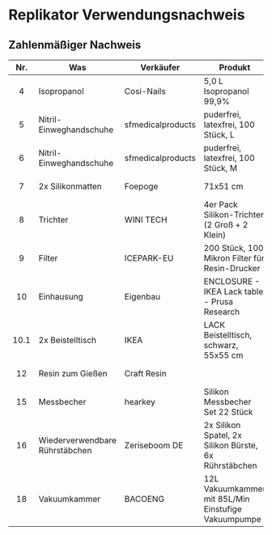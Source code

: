 # Replikator Verwendungsnachweis


## Zahlenmäßiger Nachweis

|  Nr.  | Was                            | Verkäufer         | Produkt                                               | Link |    Preis | Rabatt | Rabatt | Rechnungsdatum | Lieferdatum | Beleg                                                                                           |
| :---: | ------------------------------ | ----------------- | ----------------------------------------------------- | ---- | -------: | -----: | -----: | :------------: | :---------: | ----------------------------------------------------------------------------------------------- |
|   4   | Isopropanol                    | Cosi-Nails        | 5,0 L Isopropanol 99,9%                               | [36] |  24,90 € |    0 % | 0,00 € |   04.04.2022   |             |                                                                                                 |
|   5   | Nitril-Einweghandschuhe        | sfmedicalproducts | puderfrei, latexfrei, 100 Stück, L                    | [19] |  12,99 € |    0 % | 0,00 € |   31.03.2022   | 04.04.2022  | [Einweghandschuhe - sfmedicalproducts.pdf](Belege/Einweghandschuhe%20-%20sfmedicalproducts.pdf) |
|   6   | Nitril-Einweghandschuhe        | sfmedicalproducts | puderfrei, latexfrei, 100 Stück, M                    | [20] |  12,99 € |    0 % | 0,00 € |   31.03.2022   | 04.04.2022  | [Einweghandschuhe - sfmedicalproducts.pdf](Belege/Einweghandschuhe%20-%20sfmedicalproducts.pdf) |
|   7   | 2x Silikonmatten               | Foepoge           | 71x51 cm                                              | [21] |  37,78 € |    0 % | 0,00 € |   01.04.2022   | 04.04.2022  | [Silikonmatte - Foepoge.pdf](Belege/Messbecher%20-%20hearkey.pdf)                               |
|   8   | Trichter                       | WINI TECH         | 4er Pack Silikon-Trichter (2 Groß + 2 Klein)          | [22] |   7,99 € |    0 % | 0,00 € |   04.04.2022   |             |                                                                                                 |
|   9   | Filter                         | ICEPARK-EU        | 200 Stück, 100 Mikron Filter für Resin-Drucker        | [23] |  11,89 € |    0 % | 0,00 € |   04.04.2022   |             |                                                                                                 |
|  10   | Einhausung                     | Eigenbau          | ENCLOSURE - IKEA Lack table - Prusa Research          | [24] |          |        |        |                |             |                                                                                                 |
| 10.1  | 2x Beistelltisch               | IKEA              | LACK Beistelltisch, schwarz, 55x55 cm                 | [35] |  17,88 € |    0 % | 0,00 € |   01.04.2022   | 01.04.2022  | [Beistelltisch - IKEA.pdf](Belege/Beistelltisch%20-%20IKEA.pdf)                                 |
|  12   | Resin zum Gießen               | Craft Resin       |                                                       |      |          |  100 % |        |                |             |                                                                                                 |
|  15   | Messbecher                     | hearkey           | Silikon Messbecher Set 22 Stück                       | [29] |  12,59 € |   10 % | 1,40 € |   31.03.2022   | 01.04.2022  | [Messbecher - hearkey.pdf](Belege/Messbecher%20-%20hearkey.pdf)                                 |
|  16   | Wiederverwendbare Rührstäbchen | Zeriseboom DE     | 2x Silikon Spatel, 2x Silikon Bürste, 6x Rührstäbchen | [30] |  12,99 € |    0 % | 0,00 € |   01.04.2022   | 04.04.2022  | [Rührstäbchen - Zeriseboom DE.pdf](Belege/Rührstäbchen%20-%20Zeriseboom%20DE.pdf)               |
|  18   | Vakuumkammer                   | BACOENG           | 12L Vakuumkammer mit 85L/Min Einstufige Vakuumpumpe   | [32] | 189,99 € |    0 % | 0,00 € |   01.04.2022   | 04.04.2022  | [Vakuumkammer - BACOENG.pdf](Belege/Vakuumkammer%20-%20BACOENG.pdf)                             |


[19]: https://smile.amazon.de/dp/B00X81MA0Q
[20]: https://smile.amazon.de/dp/B00X81M4FW
[21]: https://smile.amazon.de/dp/B09KV3SG8W
[22]: https://smile.amazon.de/dp/B07PWDWGJ7
[23]: https://smile.amazon.de/dp/B087TB19MS
[24]: https://www.prusaprinters.org/prints/17-original-prusa-i3-mk3-enclosure-ikea-lack-table-pr
[29]: https://smile.amazon.de/dp/B0948HLCNH
[30]: https://smile.amazon.de/dp/B094J2R1HR
[32]: https://smile.amazon.de/dp/B01HRHVXM2
[35]: https://www.ikea.com/de/de/p/lack-beistelltisch-schwarz-20011408
[36]: https://smile.amazon.de/dp/B086ZN38KR